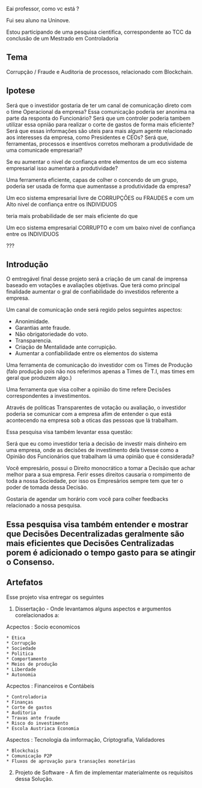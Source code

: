 Eai professor, como vc está ?

Fui seu aluno na Uninove.

Estou participando de uma pesquisa cientifica, correspondente ao TCC da conclusão de um Mestrado em Controladoria


## Tema

Corrupção / Fraude e Auditoria de processos, relacionado com Blockchain.


## Ipotese

Será que o investidor gostaria de ter um canal de comunicação direto com o time Operacional da empresa?
Essa comunicação poderia ser anonima na parte da responta do Funcionário?
Será que um controler poderia tambem utilizar essa opnião para realizar o corte de gastos de forma mais eficiente?
Será que essas informações são uteis para mais algum agente relacionado aos interesses da empresa, como Presidentes e CEOs?
Será que, ferramentas, processos e insentivos corretos melhoram a produtividade de uma comunicade empresarial?

Se eu aumentar o nivel de confiança entre elementos de um eco sistema empresarial isso aumentará a produtividade?

Uma ferramenta eficiente, capas de colher o concendo de um grupo, poderia ser usada de forma que aumentasse a produtividade da empresa?

Um eco sistema empresarial livre de CORRUPÇÕES ou FRAUDES e com um Alto nivel de confiança entre os INDIVIDUOS 

teria mais probabilidade de ser mais eficiente do que 

Um eco sistema empresarial CORRUPTO e com um baixo nivel de confiança entre os INDIVIDUOS 

???

## Introdução

O emtregável final desse projeto será a criação de um canal de imprensa baseado em votações e avaliações objetivas.
Que terá como principal finalidade aumentar o gral de confiabilidade do investidos referente a empresa.

Um canal de comunicação onde será regido pelos seguintes aspectos:

- Anonimidade.
- Garantias ante fraude.
- Não obrigatoriedade do voto.
- Transparencia.
- Criação de Mentalidade ante corrupição.
- Aumentar a confiabilidade entre os elementos do sistema

Uma ferramenta de comunicação do investidor com os Times de Produção (falo produção pois não nos referimos apenas a Times de T.I, mas times em geral que produzem algo.) 

Uma ferramenta que visa colher a opinião do time refere Decisões correspondentes a investimentos.

Através de politicas Transparentes de votação ou avaliação, o investidor poderia se comunicar com a empresa afim de entender o que está acontecendo na empresa sob a oticas das pessoas que lá trabalham.

Essa pesquisa visa também levantar essa questão:

Será que eu como investidor teria a decisão de investir mais dinheiro em uma empresa, onde as decisões de investimento dela tivesse como a Opinião dos Funcionários que trabalham lá uma opinião que é considerada?

 Você empresário, possui o Direito monocrático a tomar a Decisão que achar melhor para a sua empresa. Ferir esses direitos causaria o rompimento de toda a nossa Sociedade, por isso os Empresários sempre tem que ter o poder de tomada dessa Decisão.

 Gostaria de agendar um horário com você para colher feedbacks relacionado a nossa pesquisa.


## Essa pesquisa visa também entender e mostrar que Decisões Decentralizadas geralmente são mais eficientes que Decisões Centralizadas porem é adicionado o tempo gasto para se atingir o Consenso.


## Artefatos

Esse projeto visa entregar os seguintes

1. Dissertação - Onde levantamos alguns aspectos e argumentos corelacionados a:

Acpectos : Socio economicos

    * Etica
    * Corrupção
    * Sociedade
    * Politica
    * Comportamento
    * Meios de produção 
    * Liberdade
    * Autonomia

Acpectos : Financeiros e Contábeis

    * Controladoria
    * Finanças
    * Corte de gastos
    * Auditoria
    * Travas ante fraude
    * Risco do investimento
    * Escola Austriaca Economia

Aspectos : Tecnologia da imformação, Criptografia, Validadores

    * Blockchais
    * Comunicação P2P
    * Fluxos de aprovação para transações monetárias

2. Projeto de Software - A fim de implementar materialmente os requisitos dessa Solução.